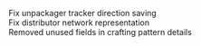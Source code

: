 Fix unpackager tracker direction saving  
Fix distributor network representation  
Removed unused fields in crafting pattern details  
